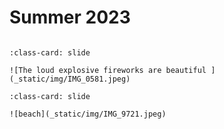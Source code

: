 # Summer 2023 


```{include} _static/play_pause.html
```

```{card} 
:class-card: slide

![The loud explosive fireworks are beautiful ](_static/img/IMG_0581.jpeg)
```

```{card} 
:class-card: slide

![beach](_static/img/IMG_9721.jpeg)
```
